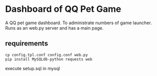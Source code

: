 # Dashboard of QQ Pet Game

A QQ pet game dashboard. To administrate numbers of game launcher. Runs as an web.py server and has a main page.

## requirements
```
cp config.tpl.conf config.conf web.py
pip install MySQLdb-python requests web
```
execute setup.sql in mysql
